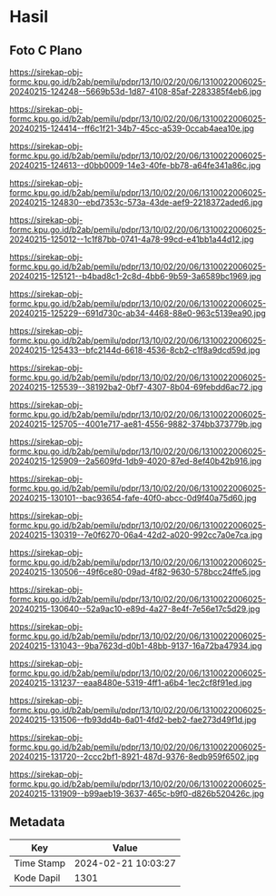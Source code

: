 # Hasil

## Foto C Plano

https://sirekap-obj-formc.kpu.go.id/b2ab/pemilu/pdpr/13/10/02/20/06/1310022006025-20240215-124248--5669b53d-1d87-4108-85af-2283385f4eb6.jpg

https://sirekap-obj-formc.kpu.go.id/b2ab/pemilu/pdpr/13/10/02/20/06/1310022006025-20240215-124414--ff6c1f21-34b7-45cc-a539-0ccab4aea10e.jpg

https://sirekap-obj-formc.kpu.go.id/b2ab/pemilu/pdpr/13/10/02/20/06/1310022006025-20240215-124613--d0bb0009-14e3-40fe-bb78-a64fe341a86c.jpg

https://sirekap-obj-formc.kpu.go.id/b2ab/pemilu/pdpr/13/10/02/20/06/1310022006025-20240215-124830--ebd7353c-573a-43de-aef9-2218372aded6.jpg

https://sirekap-obj-formc.kpu.go.id/b2ab/pemilu/pdpr/13/10/02/20/06/1310022006025-20240215-125012--1c1f87bb-0741-4a78-99cd-e41bb1a44d12.jpg

https://sirekap-obj-formc.kpu.go.id/b2ab/pemilu/pdpr/13/10/02/20/06/1310022006025-20240215-125121--b4bad8c1-2c8d-4bb6-9b59-3a6589bc1969.jpg

https://sirekap-obj-formc.kpu.go.id/b2ab/pemilu/pdpr/13/10/02/20/06/1310022006025-20240215-125229--691d730c-ab34-4468-88e0-963c5139ea90.jpg

https://sirekap-obj-formc.kpu.go.id/b2ab/pemilu/pdpr/13/10/02/20/06/1310022006025-20240215-125433--bfc2144d-6618-4536-8cb2-c1f8a9dcd59d.jpg

https://sirekap-obj-formc.kpu.go.id/b2ab/pemilu/pdpr/13/10/02/20/06/1310022006025-20240215-125539--38192ba2-0bf7-4307-8b04-69febdd6ac72.jpg

https://sirekap-obj-formc.kpu.go.id/b2ab/pemilu/pdpr/13/10/02/20/06/1310022006025-20240215-125705--4001e717-ae81-4556-9882-374bb373779b.jpg

https://sirekap-obj-formc.kpu.go.id/b2ab/pemilu/pdpr/13/10/02/20/06/1310022006025-20240215-125909--2a5609fd-1db9-4020-87ed-8ef40b42b916.jpg

https://sirekap-obj-formc.kpu.go.id/b2ab/pemilu/pdpr/13/10/02/20/06/1310022006025-20240215-130101--bac93654-fafe-40f0-abcc-0d9f40a75d60.jpg

https://sirekap-obj-formc.kpu.go.id/b2ab/pemilu/pdpr/13/10/02/20/06/1310022006025-20240215-130319--7e0f6270-06a4-42d2-a020-992cc7a0e7ca.jpg

https://sirekap-obj-formc.kpu.go.id/b2ab/pemilu/pdpr/13/10/02/20/06/1310022006025-20240215-130506--49f6ce80-09ad-4f82-9630-578bcc24ffe5.jpg

https://sirekap-obj-formc.kpu.go.id/b2ab/pemilu/pdpr/13/10/02/20/06/1310022006025-20240215-130640--52a9ac10-e89d-4a27-8e4f-7e56e17c5d29.jpg

https://sirekap-obj-formc.kpu.go.id/b2ab/pemilu/pdpr/13/10/02/20/06/1310022006025-20240215-131043--9ba7623d-d0b1-48bb-9137-16a72ba47934.jpg

https://sirekap-obj-formc.kpu.go.id/b2ab/pemilu/pdpr/13/10/02/20/06/1310022006025-20240215-131237--eaa8480e-5319-4ff1-a6b4-1ec2cf8f91ed.jpg

https://sirekap-obj-formc.kpu.go.id/b2ab/pemilu/pdpr/13/10/02/20/06/1310022006025-20240215-131506--fb93dd4b-6a01-4fd2-beb2-fae273d49f1d.jpg

https://sirekap-obj-formc.kpu.go.id/b2ab/pemilu/pdpr/13/10/02/20/06/1310022006025-20240215-131720--2ccc2bf1-8921-487d-9376-8edb959f6502.jpg

https://sirekap-obj-formc.kpu.go.id/b2ab/pemilu/pdpr/13/10/02/20/06/1310022006025-20240215-131909--b99aeb19-3637-465c-b9f0-d826b520426c.jpg


## Metadata

| Key        | Value               |
| ---------- | ------------------- |
| Time Stamp | 2024-02-21 10:03:27 |
| Kode Dapil | 1301                |



